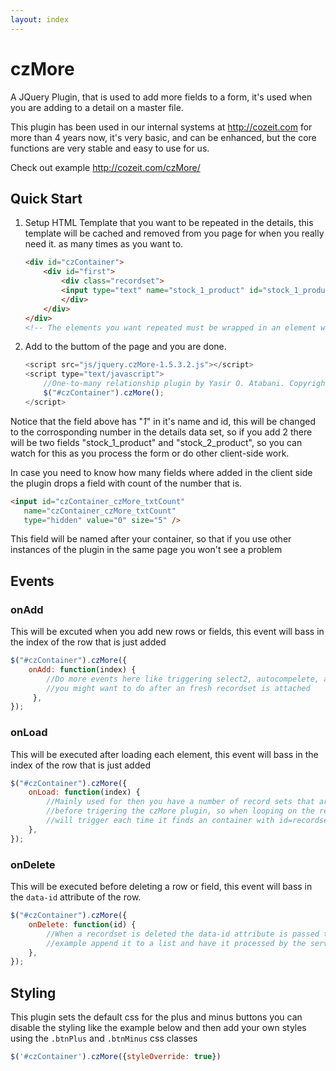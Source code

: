 ```yaml
---
layout: index
---
```

czMore
======

A JQuery Plugin, that is used to add more fields to a form, it's used when you are adding to a detail on a master file.

This plugin has been used in our internal systems at http://cozeit.com for more than 4 years now, it's very basic, and can be enhanced, but the core functions are very stable and easy to use for us.

Check out example http://cozeit.com/czMore/

## Quick Start

1. Setup HTML Template that you want to be repeated in the details, this template will be cached and removed from you page for when you really need it. as many times as you want to.

	```html
	<div id="czContainer">
		<div id="first">
			<div class="recordset">
			<input type="text" name="stock_1_product" id="stock_1_product" />
			</div>
		</div>
	</div>
	<!-- The elements you want repeated must be wrapped in an element with id="recordset" -->
	```

2. Add to the buttom of the page and you are done.

	```javascript
	<script src="js/jquery.czMore-1.5.3.2.js"></script>
	<script type="text/javascript">
		//One-to-many relationship plugin by Yasir O. Atabani. Copyrights Reserved.
		$("#czContainer").czMore();
	</script>
	```


Notice that the field above has "_1_" in it's name and id, this will be changed to the corrosponding number in the details data set, so if you add 2 there will be two fields "stock_1_product" and "stock_2_product", so you can watch for this as you process the form or do other client-side work.

In case you need to know how many fields where added in the client side the plugin drops a field with count of the number that is.

```html
<input id="czContainer_czMore_txtCount"
   name="czContainer_czMore_txtCount"
   type="hidden" value="0" size="5" />
```

This field will be named after your container, so that if you use other instances of the plugin in the same page you won't see a problem

## Events

### onAdd
  This will be excuted when you add new rows or fields, this event will bass in the index of the row that is just added
  
```javascript  
$("#czContainer").czMore({
	onAdd: function(index) {
		//Do more events here like triggering select2, autocompelete, and/or any more things,
		//you might want to do after an fresh recordset is attached
	 },
});
```
### onLoad
  This will be executed after loading each element, this event will bass in the index of the row that is just added

```javascript  
$("#czContainer").czMore({
	onLoad: function(index) {
		//Mainly used for then you have a number of record sets that are passed/loaded into html
		//before trigering the czMore plugin, so when looping on the recordsets this evenT
		//will trigger each time it finds an container with id=recordset
	},
});
```
### onDelete
  This will be executed before deleting a row or field, this event will bass in the `data-id` attribute of the row.
  
```javascript  
$("#czContainer").czMore({
	onDelete: function(id) {
		//When a recordset is deleted the data-id attribute is passed to this funciton so you can for 
		//example append it to a list and have it processed by the server after the records are saved
	},
});
```

## Styling
  This plugin sets the default css for the plus and minus buttons you can disable
  the styling like the example below and  then add your own styles using the
`.btnPlus` and `.btnMinus` css classes

```javascript
$('#czContainer').czMore({styleOverride: true})
```

